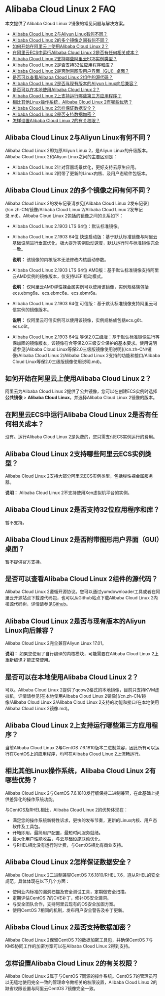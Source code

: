 # Alibaba Cloud Linux 2 FAQ

本文提供了Alibaba Cloud Linux 2镜像的常见问题与解决方案。

-   [Alibaba Cloud Linux 2与Aliyun Linux有何不同？](#section_imn_fim_626)
-   [Alibaba Cloud Linux 2的多个镜像之间有何不同？](#section_9bw_q66_hep)
-   [如何开始在阿里云上使用Alibaba Cloud Linux 2？](#section_ih8_6n8_aty)
-   [在阿里云ECS中运行Alibaba Cloud Linux 2是否有任何相关成本？](#section_7na_hla_jpe)
-   [Alibaba Cloud Linux 2支持哪些阿里云ECS实例类型？](#section_dja_kr5_fuo)
-   [Alibaba Cloud Linux 2是否支持32位应用程序和库？](#section_esh_mwl_ir7)
-   [Alibaba Cloud Linux 2是否附带图形用户界面（GUI）桌面？](#section_o24_dn0_rae)
-   [是否可以查看Alibaba Cloud Linux 2组件的源代码？](#section_wtr_xdj_ktn)
-   [Alibaba Cloud Linux 2是否与现有版本的Aliyun Linux向后兼容？](#section_a7h_hcy_6ps)
-   [是否可以在本地使用Alibaba Cloud Linux 2？](#section_2go_rnh_810)
-   [Alibaba Cloud Linux 2上支持运行哪些第三方应用程序？](#section_37f_kfg_e2f)
-   [相比其他Linux操作系统，Alibaba Cloud Linux 2有哪些优势？](#section_0hi_2xq_mb4)
-   [Alibaba Cloud Linux 2怎样保证数据安全？](#section_2gz_az0_nd6)
-   [Alibaba Cloud Linux 2是否支持数据加密？](#section_dn9_qtz_eoz)
-   [怎样设置Alibaba Cloud Linux 2的有关权限？](#section_z2y_011_tl5)

## Alibaba Cloud Linux 2与Aliyun Linux有何不同？

Alibaba Cloud Linux 2即为原Aliyun Linux 2，是Aliyun Linux的升级版本。Alibaba Cloud Linux 2和Aliyun Linux之间的主要区别是：

-   Alibaba Cloud Linux 2针对容器场景优化，更好支持云原生应用。
-   Alibaba Cloud Linux 2附带了更新的Linux内核、及用户态软件包版本。

## Alibaba Cloud Linux 2的多个镜像之间有何不同？

Alibaba Cloud Linux 2的发布记录请参见[Alibaba Cloud Linux 2发布记录](/cn.zh-CN/镜像/Alibaba Cloud Linux 2/Alibaba Cloud Linux 2发布记录.md)。Alibaba Cloud Linux 2包括的镜像之间的关系如下：

-   Alibaba Cloud Linux 2.1903 LTS 64位：默认标准镜像。
-   Alibaba Cloud Linux 2.1903 64位 快速启动版：基于默认标准镜像与阿里云基础设施进行垂直优化，极大提升实例启动速度，默认运行时与标准镜像完全一致。

    **说明：** 该镜像的内核版本无法修改内核启动参数。

-   Alibaba Cloud Linux 2.1903 LTS 64位 AMD版：基于默认标准镜像支持阿里云AMD实例的镜像版本，仅支持UEFI启动模式。

    **说明：** 仅阿里云AMD弹性裸金属实例可以使用该镜像，实例规格族包括ecs.ebmg6a、ecs.ebmc6a、ecs.ebmr6a。

-   Alibaba Cloud Linux 2.1903 64位 可信版：基于默认标准镜像支持阿里云可信实例的镜像版本。

    **说明：** 仅阿里云可信实例可以使用该镜像，实例规格族包括ecs.g6t、ecs.c6t。

-   Alibaba Cloud Linux 2.1903 64位 等保2.0三级版：基于默认标准镜像进行等保加固的镜像版本，该镜像符合等保2.0三级安全保护的基本要求。使用说明请参见[Alibaba Cloud Linux等保2.0三级版镜像使用说明](/cn.zh-CN/镜像/Alibaba Cloud Linux 2/Alibaba Cloud Linux 2支持的功能和接口/Alibaba Cloud Linux等保2.0三级版镜像使用说明.md)。

## 如何开始在阿里云上使用Alibaba Cloud Linux 2？

阿里云为Alibaba Cloud Linux 2提供了公共镜像，您可以在创建ECS实例时选择**公共镜像** \> **Alibaba Cloud Linux**，并选择Alibaba Cloud Linux 2镜像的版本。

## 在阿里云ECS中运行Alibaba Cloud Linux 2是否有任何相关成本？

没有。运行Alibaba Cloud Linux 2是免费的，您只需支付ECS实例运行的费用。

## Alibaba Cloud Linux 2支持哪些阿里云ECS实例类型？

Alibaba Cloud Linux 2支持大部分阿里云ECS实例类型，包括弹性裸金属服务器。

**说明：** Alibaba Cloud Linux 2不支持使用Xen虚拟机平台的实例。

## Alibaba Cloud Linux 2是否支持32位应用程序和库？

暂不支持。

## Alibaba Cloud Linux 2是否附带图形用户界面（GUI）桌面？

暂不提供官方支持。

## 是否可以查看Alibaba Cloud Linux 2组件的源代码？

Alibaba Cloud Linux 2遵循开源协议。您可以通过yumdownloader工具或者在阿里云开源站点下载源代码包，也可以从Github站点下载Alibaba Cloud Linux 2内核源代码树，详情请参见[Github](https://github.com/alibaba/cloud-kernel)。

## Alibaba Cloud Linux 2是否与现有版本的Aliyun Linux向后兼容？

Alibaba Cloud Linux 2完全兼容Aliyun Linux 17.01。

**说明：** 如果您使用了自行编译的内核模块，可能需要在Alibaba Cloud Linux 2上重新编译才能正常使用。

## 是否可以在本地使用Alibaba Cloud Linux 2？

可以。Alibaba Cloud Linux 2提供了qcow2格式的本地镜像，目前只支持KVM虚拟机，详情请参见[在本地使用Alibaba Cloud Linux 2镜像](/cn.zh-CN/镜像/Alibaba Cloud Linux 2/Alibaba Cloud Linux 2支持的功能和接口/在本地使用Alibaba Cloud Linux 2镜像.md)。

## Alibaba Cloud Linux 2上支持运行哪些第三方应用程序？

当前Alibaba Cloud Linux 2与CentOS 7.6.1810版本二进制兼容，因此所有可以运行在CentOS上的应用程序，均可在Alibaba Cloud Linux 2上流畅运行。

## 相比其他Linux操作系统，Alibaba Cloud Linux 2有哪些优势？

Alibaba Cloud Linux 2与CentOS 7.6.1810发行版保持二进制兼容，在此基础上提供差异化的操作系统功能。

与CentOS及RHEL相比，Alibaba Cloud Linux 2的优势体现在：

-   满足您的操作系统新特性诉求，更快的发布节奏，更新的Linux内核、用户态软件及工具包。
-   开箱即用，最简用户配置，最短时间服务就绪。
-   最大化用户性能收益，与云基础设施联动优化。
-   与RHEL相比没有运行时计费，与CentOS相比有商业支持。

## Alibaba Cloud Linux 2怎样保证数据安全？

Alibaba Cloud Linux 2二进制兼容CentOS 7.6.1810/RHEL 7.6，遵从RHEL的安全规范。具体体现在以下几个方面：

-   使用业内标准的漏洞扫描及安全测试工具，定期做安全扫描。
-   定期评估CentOS 7的CVE补丁，修补OS安全漏洞。
-   与安全团队合作，支持阿里云现有的OS安全加固方案。
-   使用CentOS 7相同的机制，发布用户安全警告及补丁更新。

## Alibaba Cloud Linux 2是否支持数据加密？

Alibaba Cloud Linux 2保留CentOS 7的数据加密工具包，并确保CentOS 7与KMS协同工作的加密方案可以在Alibaba Cloud Linux 2得到支持。

## 怎样设置Alibaba Cloud Linux 2的有关权限？

Alibaba Cloud Linux 2属于与CentOS 7同源的操作系统。CentOS 7的管理员可以无缝地使用完全一致的管理命令做相关的权限设置，Alibaba Cloud Linux 2的缺省权限设置与阿里云CentOS 7镜像完全一致。

